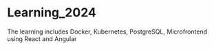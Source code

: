 # Learning_2024
The learning includes Docker, Kubernetes, PostgreSQL, Microfrontend using React and Angular
